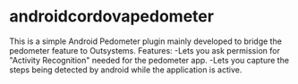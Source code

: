 # androidcordovapedometer
This is a simple Android Pedometer plugin mainly developed to bridge the pedometer feature to Outsystems.
Features:
-Lets you ask permission for "Activity Recognition" needed for the pedometer app.
-Lets you capture the steps being detected by android while the application is active.

